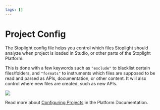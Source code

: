 ```yaml
---
tags: []
---
```


# Project Config

<!-- Ready for platform migration -->

The Stoplight config file helps you control which files Stoplight should analyze when project is loaded in Studio, or other parts of the Stoplight Platform.

This is done with a few keywords such as `"exclude"` to blacklist certain files/folders, and `"formats"` to instruments which files are supposed to be read and parsed as APIs, documentation, or other content. It will also control where new files are created, such as new APIs.

![](../../assets/images/create-api-with-config.gif)

Read more about [Configuring Projects](https://meta.stoplight.io/docs/platform/2.-workspaces/c.config.md) in the Platform Documentation.
